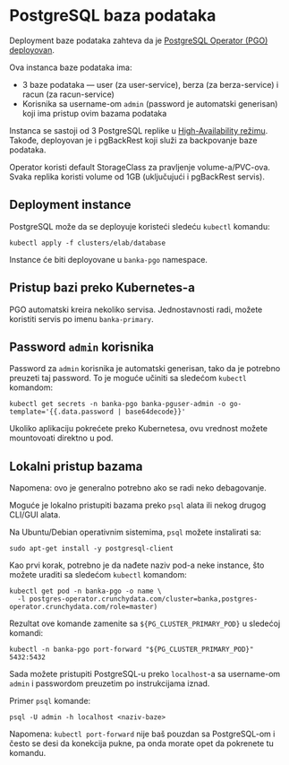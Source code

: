 # PostgreSQL baza podataka

Deployment baze podataka zahteva da je [PostgreSQL Operator (PGO) deployovan](../pgo).

Ova instanca baze podataka ima:
  - 3 baze podataka — user (za user-service), berza (za berza-service) i racun
    (za racun-service)
  - Korisnika sa username-om `admin` (password je automatski generisan) koji
    ima pristup ovim bazama podataka

Instanca se sastoji od 3 PostgreSQL replike u [High-Availability režimu][pgo-ha].
Takođe, deployovan je i pgBackRest koji služi za backpovanje baze podataka.

Operator koristi default StorageClass za pravljenje volume-a/PVC-ova. Svaka
replika koristi volume od 1GB (uključujući i pgBackRest servis).

## Deployment instance

PostgreSQL može da se deployuje koristeći sledeću `kubectl` komandu:

```shell
kubectl apply -f clusters/elab/database
```

Instance će biti deployovane u `banka-pgo` namespace.
## Pristup bazi preko Kubernetes-a

PGO automatski kreira nekoliko servisa. Jednostavnosti radi, možete koristiti
servis po imenu `banka-primary`.

## Password `admin` korisnika

Password za `admin` korisnika je automatski generisan, tako da je potrebno
preuzeti taj password. To je moguće učiniti sa sledećom `kubectl` komandom:

```shell
kubectl get secrets -n banka-pgo banka-pguser-admin -o go-template='{{.data.password | base64decode}}'
```

Ukoliko aplikaciju pokrećete preko Kubernetesa, ovu vrednost možete mountovoati
direktno u pod.

## Lokalni pristup bazama

Napomena: ovo je generalno potrebno ako se radi neko debagovanje.

Moguće je lokalno pristupiti bazama preko `psql` alata ili nekog drugog CLI/GUI
alata.

Na Ubuntu/Debian operativnim sistemima, `psql` možete instalirati sa:

```shell
sudo apt-get install -y postgresql-client
```

Kao prvi korak, potrebno je da nađete naziv pod-a neke instance, što možete
uraditi sa sledećom `kubectl` komandom:

```shell
kubectl get pod -n banka-pgo -o name \
  -l postgres-operator.crunchydata.com/cluster=banka,postgres-operator.crunchydata.com/role=master)
```

Rezultat ove komande zamenite sa `${PG_CLUSTER_PRIMARY_POD}` u sledećoj komandi:

```shell
kubectl -n banka-pgo port-forward "${PG_CLUSTER_PRIMARY_POD}" 5432:5432
```

Sada možete pristupiti PostgreSQL-u preko `localhost`-a sa username-om `admin`
i passwordom preuzetim po instrukcijama iznad.

Primer `psql` komande:

```shell
psql -U admin -h localhost <naziv-baze>
```

Napomena: `kubectl port-forward` nije baš pouzdan sa PostgreSQL-om i često se
desi da konekcija pukne, pa onda morate opet da pokrenete tu komandu.

[pgo-ha]: https://access.crunchydata.com/documentation/postgres-operator/5.1.1/tutorial/high-availability/
